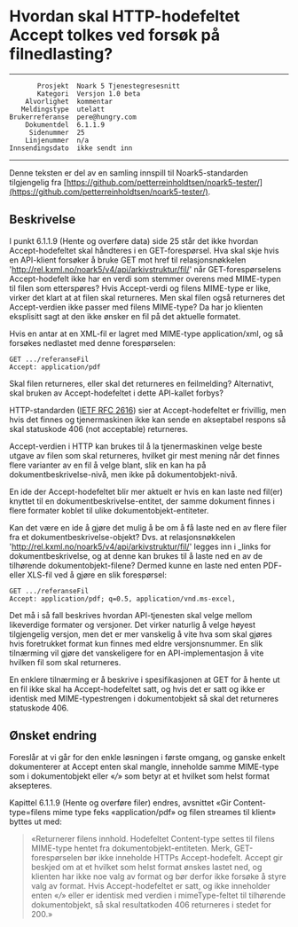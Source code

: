Hvordan skal HTTP-hodefeltet Accept tolkes ved forsøk på filnedlasting?
=======================================================================

 ------------------  ---------------------------------
           Prosjekt  Noark 5 Tjenestegresesnitt
           Kategori  Versjon 1.0 beta
        Alvorlighet  kommentar
       Meldingstype  utelatt
    Brukerreferanse  pere@hungry.com
        Dokumentdel  6.1.1.9
         Sidenummer  25
        Linjenummer  n/a
    Innsendingsdato  ikke sendt inn
 ------------------  ---------------------------------

Denne teksten er del av en samling innspill til Noark5-standarden
tilgjengelig fra [https://github.com/petterreinholdtsen/noark5-tester/](https://github.com/petterreinholdtsen/noark5-tester/).

Beskrivelse
-----------

I punkt 6.1.1.9 (Hente og overføre data) side 25 står det ikke hvordan
Accept-hodefeltet skal håndteres i en GET-forespørsel.  Hva skal skje
hvis en API-klient forsøker å bruke GET mot href til relasjonsnøkkelen
'http://rel.kxml.no/noark5/v4/api/arkivstruktur/fil/' når
GET-forespørselens Accept-hodefelt ikke har en verdi som stemmer
overens med MIME-typen til filen som etterspøres?  Hvis Accept-verdi
og filens MIME-type er like, virker det klart at at filen skal
returneres.  Men skal filen også returneres det Accept-verdien ikke
passer med filens MIME-type?  Da har jo klienten eksplisitt sagt at
den ikke ønsker en fil på det aktuelle formatet.

Hvis en antar at en XML-fil er lagret med MIME-type application/xml,
og så forsøkes nedlastet med denne forespørselen:

```
GET .../referanseFil
Accept: application/pdf
```

Skal filen returneres, eller skal det returneres en feilmelding?
Alternativt, skal bruken av Accept-hodefeltet i dette API-kallet
forbys?

HTTP-standarden ([IETF RFC
2616](https://www.w3.org/Protocols/rfc2616/rfc2616-sec14.html)) sier
at Accept-hodefeltet er frivillig, men hvis det finnes og
tjenermaskinen ikke kan sende en akseptabel respons så skal statuskode
406 (not acceptable) returneres.

Accept-verdien i HTTP kan brukes til å la tjenermaskinen velge beste
utgave av filen som skal returneres, hvilket gir mest mening når det
finnes flere varianter av en fil å velge blant, slik en kan ha på
dokumentbeskrivelse-nivå, men ikke på dokumentobjekt-nivå.

En ide der Accept-hodefeltet blir mer aktuelt er hvis en kan laste ned
fil(er) knyttet til en dokumentbeskrivelse-entitet, der samme dokument
finnes i flere formater koblet til ulike dokumentobjekt-entiteter.

Kan det være en ide å gjøre det mulig å be om å få laste ned en av
flere filer fra et dokumentbeskrivelse-objekt?  Dvs. at
relasjonsnøkkelen
'http://rel.kxml.no/noark5/v4/api/arkivstruktur/fil/' legges inn i
\_links for dokumentbeskrivelse, og at denne kan brukes til å laste
ned en av de tilhørende dokumentobjekt-filene?  Dermed kunne en laste
ned enten PDF- eller XLS-fil ved å gjøre en slik forespørsel:

```
GET .../referanseFil
Accept: application/pdf; q=0.5, application/vnd.ms-excel,
```

Det må i så fall beskrives hvordan API-tjenesten skal velge mellom
likeverdige formater og versjoner.  Det virker naturlig å velge høyest
tilgjengelig versjon, men det er mer vanskelig å vite hva som skal
gjøres hvis foretrukket format kun finnes med eldre versjonsnummer.
En slik tilnærming vil gjøre det vanskeligere for en
API-implementasjon å vite hvilken fil som skal returneres.

En enklere tilnærming er å beskrive i spesifikasjonen at GET for å
hente ut en fil ikke skal ha Accept-hodefeltet satt, og hvis det er
satt og ikke er identisk med MIME-typestrengen i dokumentobjekt så
skal det returneres statuskode 406.

Ønsket endring
--------------

Foreslår at vi går for den enkle løsningen i første omgang, og ganske
enkelt dokumenterer at Accept enten skal mangle, inneholde samme
MIME-type som i dokumentobjekt eller «*/*» som betyr at et hvilket som
helst format aksepteres.

Kapittel 6.1.1.9 (Hente og overføre filer) endres, avsnittet «Gir
Content-type=filens mime type feks «application/pdf» og filen streames
til klient» byttes ut med:

> «Returnerer filens innhold.  Hodefeltet Content-type settes til
> filens MIME-type hentet fra dokumentobjekt-entiteten.  Merk,
> GET-forespørselen bør ikke inneholde HTTPs Accept-hodefelt.  Accept
> gir beskjed om at et hvilket som helst format ønskes lastet ned, og
> klienten har ikke noe valg av format og bør derfor ikke forsøke å
> styre valg av format.  Hvis Accept-hodefeltet er satt, og ikke
> inneholder enten «*/*» eller er identisk med verdien i
> mimeType-feltet til tilhørende dokumentobjekt, så skal resultatkoden
> 406 returneres i stedet for 200.»

